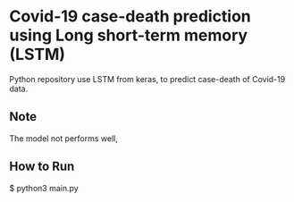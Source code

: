 # Covid-19 case-death prediction using Long short-term memory (LSTM)
Python repository use LSTM from keras, to predict case-death of Covid-19 data.

## Note
The model not performs well,

## How to Run
$ python3 main.py <country>
